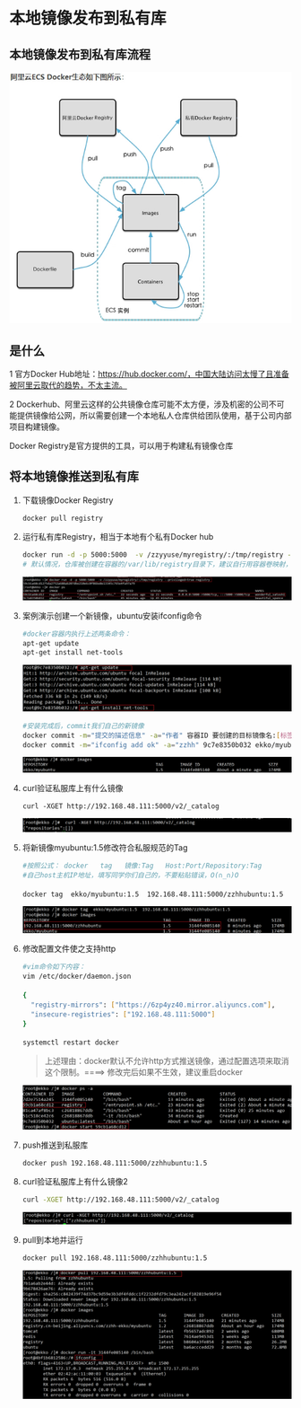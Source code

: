 # 本地镜像发布到私有库

## 本地镜像发布到私有库流程

![image-20220112202402848](images/image-20220112202402848.png)

## 是什么

1 官方Docker Hub地址：https://hub.docker.com/，中国大陆访问太慢了且准备被阿里云取代的趋势，不太主流。

2 Dockerhub、阿里云这样的公共镜像仓库可能不太方便，涉及机密的公司不可能提供镜像给公网，所以需要创建一个本地私人仓库供给团队使用，基于公司内部项目构建镜像。

Docker Registry是官方提供的工具，可以用于构建私有镜像仓库

## 将本地镜像推送到私有库

1. 下载镜像Docker Registry

   ```sh
   docker pull registry 
   ```

2. 运行私有库Registry，相当于本地有个私有Docker hub

   ```sh
   docker run -d -p 5000:5000  -v /zzyyuse/myregistry/:/tmp/registry --privileged=true registry
   # 默认情况，仓库被创建在容器的/var/lib/registry目录下，建议自行用容器卷映射，方便于宿主机联调
   ```

   ![image-20220112203001145](images/image-20220112203001145.png)

3. 案例演示创建一个新镜像，ubuntu安装ifconfig命令

   ```sh
   #docker容器内执行上述两条命令：
   apt-get update
   apt-get install net-tools
   ```

   ![image-20220112203506421](images/image-20220112203506421.png)

   ```sh
   #安装完成后，commit我们自己的新镜像
   docker commit -m="提交的描述信息" -a="作者" 容器ID 要创建的目标镜像名:[标签名]
   docker commit -m="ifconfig add ok" -a="zzhh" 9c7e8350b032 ekko/myubuntu:1.5
   ```

   ![image-20220112203923093](images/image-20220112203923093.png)

4. curl验证私服库上有什么镜像

   ```
   curl -XGET http://192.168.48.111:5000/v2/_catalog
   ```

   ![image-20220112204107619](images/image-20220112204107619.png)

5. 将新镜像myubuntu:1.5修改符合私服规范的Tag

   ```sh
   #按照公式： docker   tag   镜像:Tag   Host:Port/Repository:Tag
   #自己host主机IP地址，填写同学你们自己的，不要粘贴错误，O(∩_∩)O
    
   docker tag  ekko/myubuntu:1.5  192.168.48.111:5000/zzhhubuntu:1.5
   ```

   ![image-20220112204553205](images/image-20220112204553205.png)

6. 修改配置文件使之支持http

   ```sh
   #vim命令如下内容：
   vim /etc/docker/daemon.json
   
   {
     "registry-mirrors": ["https://6zp4yz40.mirror.aliyuncs.com"],
     "insecure-registries": ["192.168.48.111:5000"]
   }
   
   systemctl restart docker
   ```

   > 上述理由：docker默认不允许http方式推送镜像，通过配置选项来取消这个限制。====> 修改完后如果不生效，建议重启docker

   ![image-20220112205347738](images/image-20220112205347738.png)

7. push推送到私服库

   ```sh
   docker push 192.168.48.111:5000/zzhhubuntu:1.5
   ```

8. curl验证私服库上有什么镜像2

   ```sh
   curl -XGET http://192.168.48.111:5000/v2/_catalog
   ```

   ![image-20220112205525687](images/image-20220112205525687.png)

9. pull到本地并运行

   ```sh
   docker pull 192.168.48.111:5000/zzhhubuntu:1.5
   ```

   ![image-20220112210053430](images/image-20220112210053430.png)



